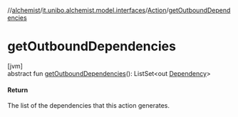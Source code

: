 //[alchemist](../../../index.md)/[it.unibo.alchemist.model.interfaces](../index.md)/[Action](index.md)/[getOutboundDependencies](get-outbound-dependencies.md)

# getOutboundDependencies

[jvm]\
abstract fun [getOutboundDependencies](get-outbound-dependencies.md)(): ListSet<out [Dependency](../-dependency/index.md)>

#### Return

The list of the dependencies that this action generates.
